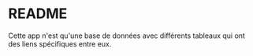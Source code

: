 # README

Cette app n'est qu'une base de données avec différents tableaux qui ont des liens spécifiques entre eux.
